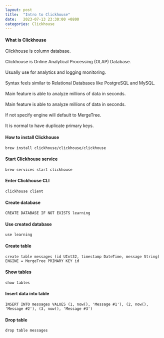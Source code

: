 ```yaml
---
layout: post
title:  "Intro to Clickhouse"
date:   2023-07-13 23:30:00 +0800
categories: Clickhouse
---
```


#### **What is Clickhouse**
Clickhouse is column database. <br/><br/>
Clickhouse is Online Analytical Processing (OLAP) Database. <br/><br/>
Usually use for analytics and logging monitoring. <br/><br/>
Syntax feels similar to Relational Databases like PostgreSQL and MySQL. <br/><br/>
Main feature is able to analyze millions of data in seconds. <br/><br/>
Main feature is able to analyze millions of data in seconds. <br/><br/>
If not specify engine will default to MergeTree. <br/><br/>
It is normal to have duplicate primary keys. <br/>

#### **How to install Clickhouse**

```shell
brew install clickhouse/clickhouse/clickhouse
```

#### **Start Clickhouse service**

```shell
brew services start clickhouse
```

#### **Enter Clickhouse CLI**

```shell
clickhouse client
```

#### **Create database**

```clickhouse
CREATE DATABASE IF NOT EXISTS learning
```

#### **Use created database**

```clickhouse
use learning
```

#### **Create table**

```clickhouse
create table messages (id UInt32, timestamp DateTime, message String) ENGINE = MergeTree PRIMARY KEY id
```

#### **Show tables**

```clickhouse
show tables
```

#### **Insert data into table**

```clickhouse
INSERT INTO messages VALUES (1, now(), 'Message #1'), (2, now(), 'Message #2'), (3, now(), 'Message #3')
```

#### **Drop table**

```clickhouse
drop table messages
```